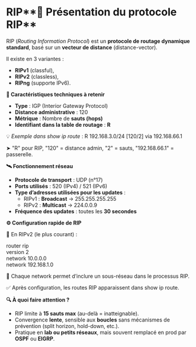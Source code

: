 # RIP**📛 Présentation du protocole RIP**

RIP (*Routing Information Protocol*) est un **protocole de routage dynamique standard**, basé sur un **vecteur de distance** (distance-vector).

Il existe en 3 variantes :

- **RIPv1** (classful),
- **RIPv2** (classless),
- **RIPng** (supporte IPv6).



**🧠 Caractéristiques techniques à retenir**

- **Type** : IGP (Interior Gateway Protocol)
- **Distance administrative** : 120
- **Métrique** : Nombre de **sauts (hops)**
- **Identifiant dans la table de routage** : **R**

💡 *Exemple dans show ip route* : R 192.168.3.0/24 [120/2] via 192.168.66.1

➤ "R" pour RIP, "120" = distance admin, "2" = sauts, "192.168.66.1" = passerelle.



**🛰️ Fonctionnement réseau**

- **Protocole de transport** : UDP (n°17)
- **Ports utilisés** : 520 (IPv4) / 521 (IPv6)
- **Type d’adresses utilisées pour les updates** :
  - RIPv1 : **Broadcast** → 255.255.255.255
  - RIPv2 : **Multicast** → 224.0.0.9
- **Fréquence des updates** : toutes les **30 secondes**

**⚙️ Configuration rapide de RIP**

📌 En RIPv2 (le plus courant) :

router rip  
version 2  
network 10.0.0.0  
network 192.168.1.0

🔁 Chaque network permet d’inclure un sous-réseau dans le processus RIP.

✅ Après configuration, les routes RIP apparaissent dans show ip route.



**🔍 À quoi faire attention ?**

- RIP limite à **15 sauts max** (au-delà = inatteignable).
- Convergence **lente**, sensible aux **boucles** sans mécanismes de prévention (split horizon, hold-down, etc.).
- Pratique en **lab ou petits réseaux**, mais souvent remplacé en prod par **OSPF** ou **EIGRP**.
